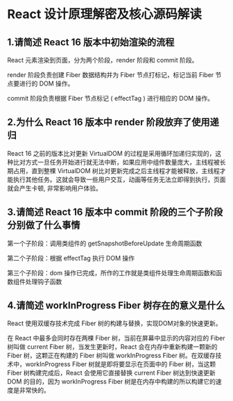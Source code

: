 # React 设计原理解密及核心源码解读

## 1.请简述 React 16 版本中初始渲染的流程

React 元素渲染到页面，分为两个阶段，render 阶段和 commit 阶段。

render 阶段负责创建 Fiber 数据结构并为 Fiber 节点打标记，标记当前 Fiber 节点要进行的 DOM 操作。

commit 阶段负责根据 Fiber 节点标记 ( effectTag ) 进行相应的 DOM 操作。

## 2.为什么 React 16 版本中 render 阶段放弃了使用递归

React 16 之前的版本比对更新 VirtualDOM 的过程是采用循环加递归实现的，这种比对方式一旦任务开始进行就无法中断，如果应用中组件数量庞大，主线程被长期占用，直到整棵 VirtualDOM 树比对更新完成之后主线程才能被释放，主线程才能执行其他任务。这就会导致一些用户交互，动画等任务无法立即得到执行，页面就会产生卡顿, 非常影响用户体验。 

## 3.请简述 React 16 版本中 commit 阶段的三个子阶段分别做了什么事情

第一个子阶段：调用类组件的 getSnapshotBeforeUpdate 生命周期函数

第二个子阶段：根据 effectTag 执行 DOM 操作

第三个子阶段：dom 操作已完成，所作的工作就是类组件处理生命周期函数和函数组件处理钩子函数

## 4.请简述 workInProgress Fiber 树存在的意义是什么

React 使用双缓存技术完成 Fiber 树的构建与替换，实现DOM对象的快速更新。

在 React 中最多会同时存在两棵 Fiber 树，当前在屏幕中显示的内容对应的 Fiber 树叫做 current Fiber 树，当发生更新时，React 会在内存中重新构建一颗新的 Fiber 树，这颗正在构建的 Fiber 树叫做 workInProgress Fiber 树。在双缓存技术中，workInProgress Fiber 树就是即将要显示在页面中的 Fiber 树，当这颗 Fiber 树构建完成后，React 会使用它直接替换 current Fiber 树达到快速更新 DOM 的目的，因为 workInProgress Fiber 树是在内存中构建的所以构建它的速度是非常快的。